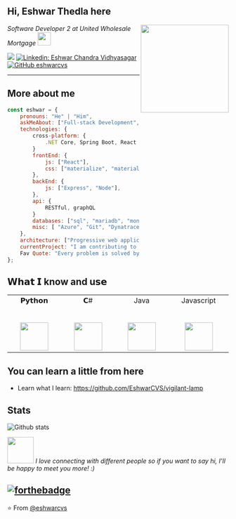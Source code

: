 <h2> Hi, Eshwar Thedla here</h2>

<img align='right' src="https://media.giphy.com/media/qgQUggAC3Pfv687qPC/giphy.gif?cid=790b7611yp0jiunk7v8tqhv65lyfs6218cr3ywi8tmttpjl5&ep=v1_gifs_search&rid=giphy.gif&ct=g" width="200">
<p><em>Software Developer 2 at United Wholesale Mortgage    <img src="https://media.giphy.com/media/WUlplcMpOCEmTGBtBW/giphy.gif" width="30"> 
</em></p>

[![](https://img.shields.io/badge/Gmail-thedlaeshwar@gmail.com-red)](mailto:thedlaeshwar@gmail.com)
[![Linkedin: Eshwar Chandra Vidhyasagar](https://img.shields.io/badge/-eshwar-blue?style=flat-square&logo=Linkedin&logoColor=white&link=https://www.linkedin.com/in/eshwarchandravidhyasagar/)](https://www.linkedin.com/in/eshwarchandravidhyasagar/)
[![GitHub eshwarcvs](https://img.shields.io/github/followers/eshwarcvs?label=follow&style=social)](https://github.com/EshwarCVS)

---
## More about me  

```javascript
const eshwar = {
    pronouns: "He" | "Him",
    askMeAbout: ["Full-stack Development", "Web Development", "Backend Development"],
    technologies: {
        cross-platform: {
            .NET Core, Spring Boot, React Native
        }
        frontEnd: {
            js: ["React"],
            css: ["materialize", "material-ui"]
        },
        backEnd: {
            js: ["Express", "Node"],
        },
        api: {
            RESTful, graphQL
        }
        databases: ["sql", "mariadb", "mongo", "sqlite"],
        misc: [ "Azure", "Git", "Dynatrace", "Alteryx", "Kafka", "Socket.IO"]
    },
    architecture: ["Progressive web applications", "Single page applications"],
    currentProject: "I am contributing to open source projects and making the document generation process simpler and easier",
    Fav Quote: "Every problem is solved by yet another indirection."
};
```


## 𝗪𝗵𝗮𝘁 𝗜 know and u𝘀𝗲

<table>
  <tbody>
    <tr valign="top">
      <td width="15%" align="center">
        <span>𝗣𝘆𝘁𝗵𝗼𝗻</span><br><br><br>
        <img height="64px" src="https://cdn.svgporn.com/logos/python.svg">
      </td>
      <td width="15%" align="center">
        <span>𝗖#</span><br><br><br>
        <img height="64px" src="https://cdn.svgporn.com/logos/c-sharp.svg">
      </td>
      <td width="15%" align="center">
        <span>Java</span><br><br><br>
        <img height="64px" src="https://cdn.svgporn.com/logos/java.svg">
      </td>
      <td width="15%" align="center">
        <span>Javascript</span><br><br><br>
        <img height="64px" src="https://cdn.svgporn.com/logos/javascript.svg">
      </td>
    </tr>
  </tbody>
</table>


## You can learn a little from here

- Learn what I learn: https://github.com/EshwarCVS/vigilant-lamp


## Stats

![Github stats](https://github-readme-stats.vercel.app/api?username=eshwarcvs&show_icons=true&hide_border=true)

<img src="https://media.giphy.com/media/LnQjpWaON8nhr21vNW/giphy.gif" width="60"> <em>I love connecting with different people so if you want to say hi, I'll be happy to meet you more! :)</em>

[![forthebadge](https://forthebadge.com/images/badges/built-with-love.svg)](https://forthebadge.com) 
---
⭐️ From [@eshwarcvs](https://github.com/eshwarcvs)

